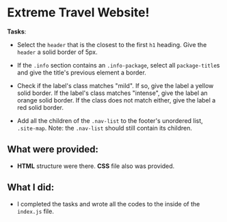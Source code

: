 # Extreme Travel Website!

**Tasks**:

- Select the `header` that is the closest to the first `h1` heading. Give the `header` a solid border of 5px.

- If the `.info` section contains an `.info-package`, select all `package-title`s and give the title's previous element a border.

- Check if the label's class matches "mild". If so, give the label a yellow solid border. If the label's class matches "intense", give the label an orange solid border. If the class does not match either, give the label a red solid border.

- Add all the children of the `.nav-list` to the footer's unordered list, `.site-map`. Note: the `.nav-list` should still contain its children.

## What were provided:

- **HTML** structure were there. **CSS** file also was provided.

## What I did:

- I completed the tasks and wrote all the codes to the inside of the `index.js` file.
